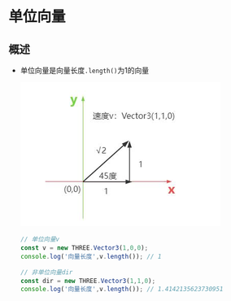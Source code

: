 # 单位向量

## 概述

+ 单位向量是向量长度`.length()`为1的向量

  ![向量表示速度](../images/向量表示速度.jpg)

  ```js
  // 单位向量v
  const v = new THREE.Vector3(1,0,0);
  console.log('向量长度',v.length()); // 1
  ```

  ```js
  // 非单位向量dir
  const dir = new THREE.Vector3(1,1,0);
  console.log('向量长度',v.length()); // 1.4142135623730951
  ```
